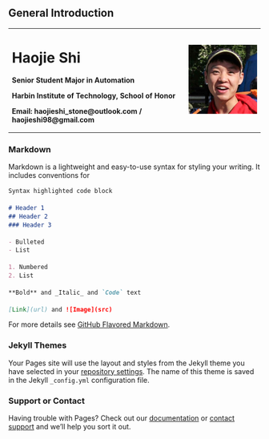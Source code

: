 ## General Introduction

<table border="0">
  <tr>
    <td width="70%">
      <h1>Haojie Shi</h1>
      <p><b>Senior Student Major in Automation</b></p>
      <p><b>Harbin Institute of Technology, School of Honor</b></p>
      <p><b>Email: haojieshi_stone@outlook.com / haojieshi98@gmail.com</b></p>
    </td>
    <td width="30%">
      <img src="/photo1.jpg" width="100%">
    </td>
  </tr>
</table>

### Markdown

Markdown is a lightweight and easy-to-use syntax for styling your writing. It includes conventions for

```markdown
Syntax highlighted code block

# Header 1
## Header 2
### Header 3

- Bulleted
- List

1. Numbered
2. List

**Bold** and _Italic_ and `Code` text

[Link](url) and ![Image](src)
```

For more details see [GitHub Flavored Markdown](https://guides.github.com/features/mastering-markdown/).

### Jekyll Themes

Your Pages site will use the layout and styles from the Jekyll theme you have selected in your [repository settings](https://github.com/HaojieSHI98/Haojie-SHI/settings). The name of this theme is saved in the Jekyll `_config.yml` configuration file.

### Support or Contact

Having trouble with Pages? Check out our [documentation](https://help.github.com/categories/github-pages-basics/) or [contact support](https://github.com/contact) and we’ll help you sort it out.
